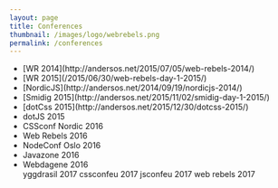 ```yaml
---
layout: page
title: Conferences
thumbnail: /images/logo/webrebels.png
permalink: /conferences
---
```


<ul>
<li>[WR 2014](http://andersos.net/2015/07/05/web-rebels-2014/)</li>
<li>[WR 2015](/2015/06/30/web-rebels-day-1-2015/)</li>
<li>[NordicJS](http://andersos.net/2014/09/19/nordicjs-2014/)</li>
<li>[Smidig 2015](http://andersos.net/2015/11/02/smidig-day-1-2015/)</li>
<li>[dotCss 2015](http://andersos.net/2015/12/30/dotcss-2015/)</li>
<li>dotJS 2015</li>
<li>CSSconf Nordic 2016</li>
<li>Web Rebels 2016</li>
<li>NodeConf Oslo 2016</li>
<li>Javazone 2016</li>
<li>Webdagene 2016</li>
yggdrasil 2017
cssconfeu 2017
jsconfeu 2017
web rebels 2017
</ul>
